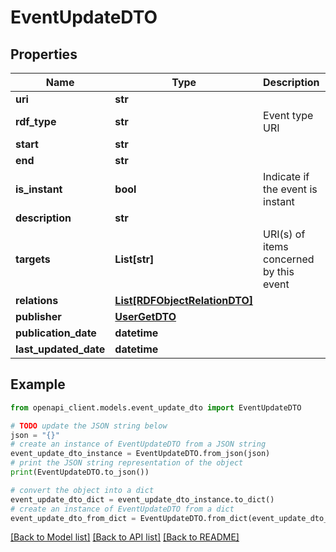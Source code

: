 # EventUpdateDTO


## Properties

Name | Type | Description | Notes
------------ | ------------- | ------------- | -------------
**uri** | **str** |  | 
**rdf_type** | **str** | Event type URI | [optional] 
**start** | **str** |  | [optional] 
**end** | **str** |  | [optional] 
**is_instant** | **bool** | Indicate if the event is instant | 
**description** | **str** |  | [optional] 
**targets** | **List[str]** | URI(s) of items concerned by this event | 
**relations** | [**List[RDFObjectRelationDTO]**](RDFObjectRelationDTO.md) |  | [optional] 
**publisher** | [**UserGetDTO**](UserGetDTO.md) |  | [optional] 
**publication_date** | **datetime** |  | [optional] 
**last_updated_date** | **datetime** |  | [optional] 

## Example

```python
from openapi_client.models.event_update_dto import EventUpdateDTO

# TODO update the JSON string below
json = "{}"
# create an instance of EventUpdateDTO from a JSON string
event_update_dto_instance = EventUpdateDTO.from_json(json)
# print the JSON string representation of the object
print(EventUpdateDTO.to_json())

# convert the object into a dict
event_update_dto_dict = event_update_dto_instance.to_dict()
# create an instance of EventUpdateDTO from a dict
event_update_dto_from_dict = EventUpdateDTO.from_dict(event_update_dto_dict)
```
[[Back to Model list]](../README.md#documentation-for-models) [[Back to API list]](../README.md#documentation-for-api-endpoints) [[Back to README]](../README.md)


